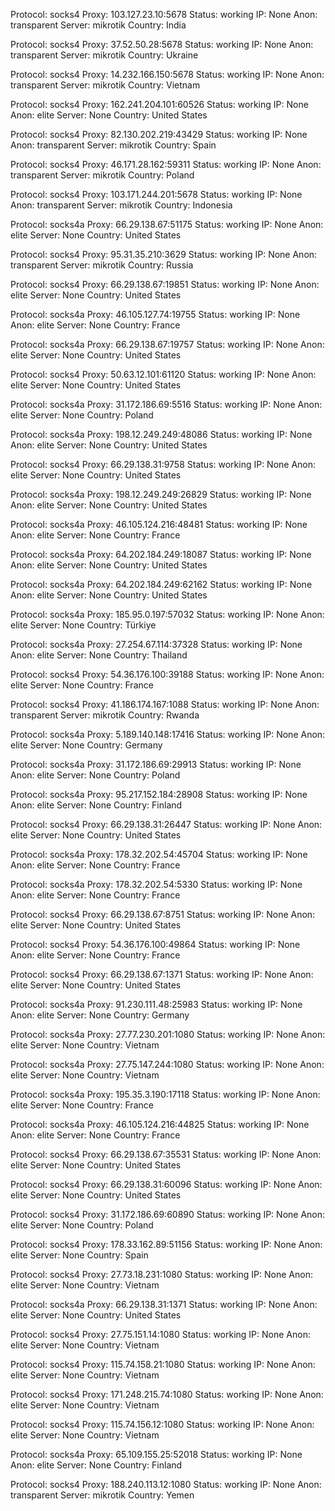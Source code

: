 Protocol: socks4
Proxy: 103.127.23.10:5678
Status: working
IP: None
Anon: transparent
Server: mikrotik
Country: India

Protocol: socks4
Proxy: 37.52.50.28:5678
Status: working
IP: None
Anon: transparent
Server: mikrotik
Country: Ukraine

Protocol: socks4
Proxy: 14.232.166.150:5678
Status: working
IP: None
Anon: transparent
Server: mikrotik
Country: Vietnam

Protocol: socks4
Proxy: 162.241.204.101:60526
Status: working
IP: None
Anon: elite
Server: None
Country: United States

Protocol: socks4
Proxy: 82.130.202.219:43429
Status: working
IP: None
Anon: transparent
Server: mikrotik
Country: Spain

Protocol: socks4
Proxy: 46.171.28.162:59311
Status: working
IP: None
Anon: transparent
Server: mikrotik
Country: Poland

Protocol: socks4
Proxy: 103.171.244.201:5678
Status: working
IP: None
Anon: transparent
Server: mikrotik
Country: Indonesia

Protocol: socks4a
Proxy: 66.29.138.67:51175
Status: working
IP: None
Anon: elite
Server: None
Country: United States

Protocol: socks4
Proxy: 95.31.35.210:3629
Status: working
IP: None
Anon: transparent
Server: mikrotik
Country: Russia

Protocol: socks4
Proxy: 66.29.138.67:19851
Status: working
IP: None
Anon: elite
Server: None
Country: United States

Protocol: socks4a
Proxy: 46.105.127.74:19755
Status: working
IP: None
Anon: elite
Server: None
Country: France

Protocol: socks4a
Proxy: 66.29.138.67:19757
Status: working
IP: None
Anon: elite
Server: None
Country: United States

Protocol: socks4
Proxy: 50.63.12.101:61120
Status: working
IP: None
Anon: elite
Server: None
Country: United States

Protocol: socks4a
Proxy: 31.172.186.69:5516
Status: working
IP: None
Anon: elite
Server: None
Country: Poland

Protocol: socks4a
Proxy: 198.12.249.249:48086
Status: working
IP: None
Anon: elite
Server: None
Country: United States

Protocol: socks4
Proxy: 66.29.138.31:9758
Status: working
IP: None
Anon: elite
Server: None
Country: United States

Protocol: socks4a
Proxy: 198.12.249.249:26829
Status: working
IP: None
Anon: elite
Server: None
Country: United States

Protocol: socks4a
Proxy: 46.105.124.216:48481
Status: working
IP: None
Anon: elite
Server: None
Country: France

Protocol: socks4a
Proxy: 64.202.184.249:18087
Status: working
IP: None
Anon: elite
Server: None
Country: United States

Protocol: socks4a
Proxy: 64.202.184.249:62162
Status: working
IP: None
Anon: elite
Server: None
Country: United States

Protocol: socks4a
Proxy: 185.95.0.197:57032
Status: working
IP: None
Anon: elite
Server: None
Country: Türkiye

Protocol: socks4a
Proxy: 27.254.67.114:37328
Status: working
IP: None
Anon: elite
Server: None
Country: Thailand

Protocol: socks4
Proxy: 54.36.176.100:39188
Status: working
IP: None
Anon: elite
Server: None
Country: France

Protocol: socks4
Proxy: 41.186.174.167:1088
Status: working
IP: None
Anon: transparent
Server: mikrotik
Country: Rwanda

Protocol: socks4a
Proxy: 5.189.140.148:17416
Status: working
IP: None
Anon: elite
Server: None
Country: Germany

Protocol: socks4a
Proxy: 31.172.186.69:29913
Status: working
IP: None
Anon: elite
Server: None
Country: Poland

Protocol: socks4a
Proxy: 95.217.152.184:28908
Status: working
IP: None
Anon: elite
Server: None
Country: Finland

Protocol: socks4
Proxy: 66.29.138.31:26447
Status: working
IP: None
Anon: elite
Server: None
Country: United States

Protocol: socks4a
Proxy: 178.32.202.54:45704
Status: working
IP: None
Anon: elite
Server: None
Country: France

Protocol: socks4a
Proxy: 178.32.202.54:5330
Status: working
IP: None
Anon: elite
Server: None
Country: France

Protocol: socks4
Proxy: 66.29.138.67:8751
Status: working
IP: None
Anon: elite
Server: None
Country: United States

Protocol: socks4
Proxy: 54.36.176.100:49864
Status: working
IP: None
Anon: elite
Server: None
Country: France

Protocol: socks4
Proxy: 66.29.138.67:1371
Status: working
IP: None
Anon: elite
Server: None
Country: United States

Protocol: socks4a
Proxy: 91.230.111.48:25983
Status: working
IP: None
Anon: elite
Server: None
Country: Germany

Protocol: socks4a
Proxy: 27.77.230.201:1080
Status: working
IP: None
Anon: elite
Server: None
Country: Vietnam

Protocol: socks4a
Proxy: 27.75.147.244:1080
Status: working
IP: None
Anon: elite
Server: None
Country: Vietnam

Protocol: socks4a
Proxy: 195.35.3.190:17118
Status: working
IP: None
Anon: elite
Server: None
Country: France

Protocol: socks4a
Proxy: 46.105.124.216:44825
Status: working
IP: None
Anon: elite
Server: None
Country: France

Protocol: socks4
Proxy: 66.29.138.67:35531
Status: working
IP: None
Anon: elite
Server: None
Country: United States

Protocol: socks4
Proxy: 66.29.138.31:60096
Status: working
IP: None
Anon: elite
Server: None
Country: United States

Protocol: socks4
Proxy: 31.172.186.69:60890
Status: working
IP: None
Anon: elite
Server: None
Country: Poland

Protocol: socks4
Proxy: 178.33.162.89:51156
Status: working
IP: None
Anon: elite
Server: None
Country: Spain

Protocol: socks4
Proxy: 27.73.18.231:1080
Status: working
IP: None
Anon: elite
Server: None
Country: Vietnam

Protocol: socks4a
Proxy: 66.29.138.31:1371
Status: working
IP: None
Anon: elite
Server: None
Country: United States

Protocol: socks4
Proxy: 27.75.151.14:1080
Status: working
IP: None
Anon: elite
Server: None
Country: Vietnam

Protocol: socks4
Proxy: 115.74.158.21:1080
Status: working
IP: None
Anon: elite
Server: None
Country: Vietnam

Protocol: socks4
Proxy: 171.248.215.74:1080
Status: working
IP: None
Anon: elite
Server: None
Country: Vietnam

Protocol: socks4
Proxy: 115.74.156.12:1080
Status: working
IP: None
Anon: elite
Server: None
Country: Vietnam

Protocol: socks4a
Proxy: 65.109.155.25:52018
Status: working
IP: None
Anon: elite
Server: None
Country: Finland

Protocol: socks4
Proxy: 188.240.113.12:1080
Status: working
IP: None
Anon: transparent
Server: mikrotik
Country: Yemen

